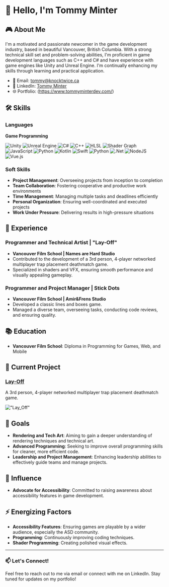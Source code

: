 # 👋 Hello, I'm Tommy Minter

## 🎮 About Me

I'm a motivated and passionate newcomer in the game development industry, based in beautiful Vancouver, British Columbia. With a strong technical skill set and problem-solving abilities, I'm proficient in game development languages such as C++ and C# and have experience with game engines like Unity and Unreal Engine. I'm continually enhancing my skills through learning and practical application.

- 📧 Email: [tommy@knocktwice.ca](mailto:tommy@knocktwice.ca)
- 💼 LinkedIn: [Tommy Minter](https://www.linkedin.com/in/tommyminter)
- 🌐 Portfolio: (https://www.tommyminterdev.com/)

## 🛠️ Skills

### Languages
**Game Programming**

  ![Unity](https://img.shields.io/badge/Unity-100000?style=for-the-badge&logo=unity&logoColor=white)
  ![Unreal Engine](https://img.shields.io/badge/Unreal_Engine-313131?style=for-the-badge&logo=unreal-engine&logoColor=white)
  ![C#](https://img.shields.io/badge/C%23-239120?style=for-the-badge&logo=c-sharp&logoColor=white)
  ![C++](https://img.shields.io/badge/C%2B%2B-00599C?style=for-the-badge&logo=c%2B%2B&logoColor=white)
  ![HLSL](https://img.shields.io/badge/HLSL-007ACC?style=for-the-badge&logo=visual-studio&logoColor=white)
  ![Shader Graph](https://img.shields.io/badge/Shader_Graph-000000?style=for-the-badge&logo=unity&logoColor=white)
  ![JavaScript](https://img.shields.io/badge/JavaScript-F7DF1E?style=for-the-badge&logo=javascript&logoColor=black)
  ![Python](https://img.shields.io/badge/Python-3776AB?style=for-the-badge&logo=python&logoColor=white)
  ![Kotlin](https://img.shields.io/badge/kotlin-%237F52FF.svg?style=for-the-badge&logo=kotlin&logoColor=white) 
  ![Swift](https://img.shields.io/badge/swift-F54A2A?style=for-the-badge&logo=swift&logoColor=white) 
  ![Python](https://img.shields.io/badge/python-3670A0?style=for-the-badge&logo=python&logoColor=ffdd54) 
  ![.Net](https://img.shields.io/badge/.NET-5C2D91?style=for-the-badge&logo=.net&logoColor=white) 
  ![NodeJS](https://img.shields.io/badge/node.js-6DA55F?style=for-the-badge&logo=node.js&logoColor=white) 
  ![Vue.js](https://img.shields.io/badge/vue.js-%2335495e.svg?style=for-the-badge&logo=vuedotjs&logoColor=%234FC08D) 
  
### Soft Skills
- **Project Management**: Overseeing projects from inception to completion
- **Team Collaboration**: Fostering cooperative and productive work environments
- **Time Management**: Managing multiple tasks and deadlines efficiently
- **Personal Organization**: Ensuring well-coordinated and executed projects
- **Work Under Pressure**: Delivering results in high-pressure situations

## 💼 Experience

### Programmer and Technical Artist | "Lay-Off"
- **Vancouver Film School | Names are Hard Studio**
- Contributed to the development of a 3rd person, 4-player networked multiplayer trap placement deathmatch game.
- Specialized in shaders and VFX, ensuring smooth performance and visually appealing gameplay.

### Programmer and Project Manager | Stick Dots
- **Vancouver Film School | Amir&Frens Studio**
- Developed a classic lines and boxes game.
- Managed a diverse team, overseeing tasks, conducting code reviews, and ensuring quality.

## 📚 Education

- **Vancouver Film School**: Diploma in Programming for Games, Web, and Mobile


## 🚀 Current Project

### [Lay-Off](https://github.com/yourusername/lay-off)
A 3rd person, 4-player networked multiplayer trap placement deathmatch game. 

!["Lay_Off"](https://github.com/pg25tommy/pg25tommy/blob/main/layOff%20(1).gif)

## 🎯 Goals
- **Rendering and Tech Art**: Aiming to gain a deeper understanding of rendering techniques and technical art.
- **Advanced Programming**: Seeking to improve overall programming skills for cleaner, more efficient code.
- **Leadership and Project Management**: Enhancing leadership abilities to effectively guide teams and manage projects.

## 🌟 Influence

- **Advocate for Accessibility**: Committed to raising awareness about accessibility features in game development.

## ⚡ Energizing Factors

- **Accessibility Features**: Ensuring games are playable by a wider audience, especially the ASD community.
- **Programming**: Continuously improving coding techniques.
- **Shader Programming**: Creating polished visual effects.

---

### 📫 Let's Connect!

Feel free to reach out to me via email or connect with me on LinkedIn. Stay tuned for updates on my portfolio!

